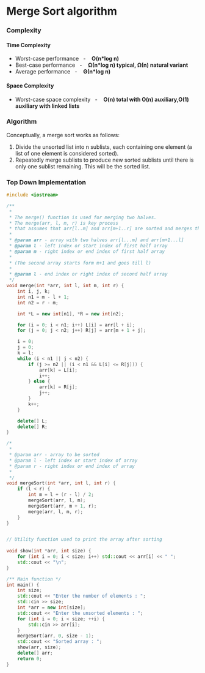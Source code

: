 #   Merge Sort algorithm

### Complexity

####    Time Complexity

-   Worst-case performance&nbsp;&nbsp; - &nbsp;&nbsp;     **O(n*log n)**
-   Best-case performance&nbsp;&nbsp; - &nbsp;&nbsp;	  **Ω(n*log n) typical, Ω(n) natural variant**
-   Average performance&nbsp;&nbsp; - &nbsp;&nbsp;	      **Θ(n*log n)**

####    Space Complexity

-   Worst-case space complexity&nbsp;&nbsp; - &nbsp;&nbsp;    **O(n) total with O(n) auxiliary,O(1) auxiliary with linked lists**

### Algorithm

Conceptually, a merge sort works as follows:

1.  Divide the unsorted list into n sublists, each containing one element (a list of one element is considered sorted).
2.  Repeatedly merge sublists to produce new sorted sublists until there is only one sublist remaining. This will be the sorted list.

### Top Down Implementation
```cpp
#include <iostream>

/**
 *
 * The merge() function is used for merging two halves.
 * The merge(arr, l, m, r) is key process 
 * that assumes that arr[l..m] and arr[m+1..r] are sorted and merges the two sorted sub-arrays into one.
 *
 * @param arr - array with two halves arr[l...m] and arr[m+1...l]
 * @param l - left index or start index of first half array
 * @param m - right index or end index of first half array
 *
 * (The second array starts form m+1 and goes till l)
 *
 * @param l - end index or right index of second half array
 */
void merge(int *arr, int l, int m, int r) {
    int i, j, k;
    int n1 = m - l + 1;
    int n2 = r - m;

    int *L = new int[n1], *R = new int[n2];

    for (i = 0; i < n1; i++) L[i] = arr[l + i];
    for (j = 0; j < n2; j++) R[j] = arr[m + 1 + j];

    i = 0;
    j = 0;
    k = l;
    while (i < n1 || j < n2) {
        if (j >= n2 || (i < n1 && L[i] <= R[j])) {
            arr[k] = L[i];
            i++;
        } else {
            arr[k] = R[j];
            j++;
        }
        k++;
    }

    delete[] L;
    delete[] R;
}

/*
 *
 * @param arr - array to be sorted
 * @param l - left index or start index of array
 * @param r - right index or end index of array
 *
 */
void mergeSort(int *arr, int l, int r) {
    if (l < r) {
        int m = l + (r - l) / 2;
        mergeSort(arr, l, m);
        mergeSort(arr, m + 1, r);
        merge(arr, l, m, r);
    }
}


// Utility function used to print the array after sorting
 
void show(int *arr, int size) {
    for (int i = 0; i < size; i++) std::cout << arr[i] << " ";
    std::cout << "\n";
}

/** Main function */
int main() {
    int size;
    std::cout << "Enter the number of elements : ";
    std::cin >> size;
    int *arr = new int[size];
    std::cout << "Enter the unsorted elements : ";
    for (int i = 0; i < size; ++i) {
        std::cin >> arr[i];
    }
    mergeSort(arr, 0, size - 1);
    std::cout << "Sorted array : ";
    show(arr, size);
    delete[] arr;
    return 0;
}
```

